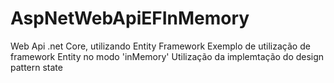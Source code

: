 # AspNetWebApiEFInMemory
Web Api .net Core, utilizando Entity Framework
Exemplo de utilização de framework Entity no modo 'inMemory' 
Utilização da implemtação do design pattern state
